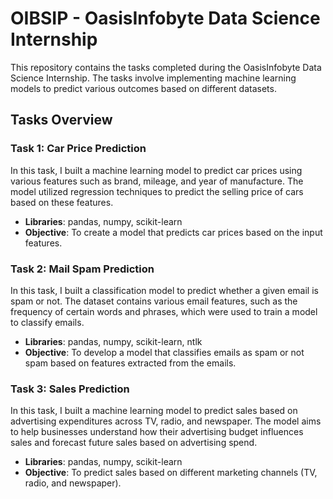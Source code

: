 # OIBSIP - OasisInfobyte Data Science Internship

This repository contains the tasks completed during the OasisInfobyte Data Science Internship. The tasks involve implementing machine learning models to predict various outcomes based on different datasets.

## Tasks Overview

### Task 1: Car Price Prediction
In this task, I built a machine learning model to predict car prices using various features such as brand, mileage, and year of manufacture. The model utilized regression techniques to predict the selling price of cars based on these features.


- **Libraries**: pandas, numpy, scikit-learn
- **Objective**: To create a model that predicts car prices based on the input features.

### Task 2: Mail Spam Prediction
In this task, I built a classification model to predict whether a given email is spam or not. The dataset contains various email features, such as the frequency of certain words and phrases, which were used to train a model to classify emails.

- **Libraries**: pandas, numpy, scikit-learn, ntlk
- **Objective**: To develop a model that classifies emails as spam or not spam based on features extracted from the emails.

### Task 3: Sales Prediction
In this task, I built a machine learning model to predict sales based on advertising expenditures across TV, radio, and newspaper. The model aims to help businesses understand how their advertising budget influences sales and forecast future sales based on advertising spend.

- **Libraries**: pandas, numpy, scikit-learn
- **Objective**: To predict sales based on different marketing channels (TV, radio, and newspaper).
